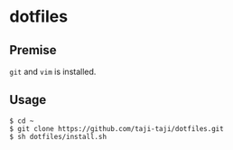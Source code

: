 # dotfiles

## Premise

`git` and `vim` is installed.

## Usage

```
$ cd ~
$ git clone https://github.com/taji-taji/dotfiles.git
$ sh dotfiles/install.sh
```
